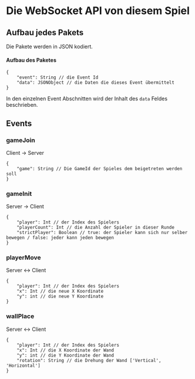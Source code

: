 # Die WebSocket API von diesem Spiel

## Aufbau jedes Pakets

Die Pakete werden in JSON kodiert.

#### Aufbau des Paketes
```
{
    "event": String // die Event Id
    "data": JSONObject // die Daten die dieses Event übermittelt
}
```
In den einzelnen Event Abschnitten wird der Inhalt des `data` Feldes beschrieben.

## Events

### gameJoin
Client -> Server
```
{
    "game": String // Die GameId der Spieles dem beigetreten werden soll
}
```

### gameInit
Server -> Client
```
{
    "player": Int // der Index des Spielers
    "playerCount": Int // die Anzahl der Spieler in dieser Runde
    "strictPlayer": Boolean // true: der Spieler kann sich nur selber bewegen / false: jeder kann jeden bewegen
}
```

### playerMove
Server <-> Client
```
{
    "player": Int // der Index des Spielers
    "x": Int // die neue X Koordinate
    "y": int // die neue Y Koordinate
}
```

### wallPlace
Server <-> Client
```
{
    "player": Int // der Index des Spielers
    "x": Int // die X Koordinate der Wand
    "y": int // die Y Koordinate der Wand
    "rotation": String // die Drehung der Wand ['Vertical', 'Horizontal']
}
```